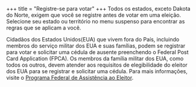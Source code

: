 +++
title = "Registre-se para votar"
+++
Todos os estados, exceto Dakota do Norte, exigem que você se registre antes de votar em uma eleição. Selecione seu estado ou território no menu suspenso para encontrar as regras que se aplicam a você.

Cidadãos dos Estados Unidos(EUA) que vivem fora do País, incluindo membros do serviço militar dos EUA e suas famílias, podem se registrar para votar e solicitar uma cédula de ausente preenchendo o Federal Post Card Application (FPCA). Os membros da família militar dos EUA, como todos os outros, devem atender aos requisitos de elegibilidade do eleitor dos EUA para se registrar e solicitar uma cédula. Para mais informações, visite o [Programa Federal de Assistência ao Eleitor](https://www.fvap.gov/).
